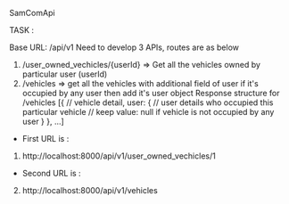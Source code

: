 SamComApi

TASK :

Base URL: /api/v1
Need to develop 3 APIs, routes are as below
1) /user_owned_vechicles/{userId} => Get all the vehicles owned by particular user (userId)
2) /vehicles => get all the vehicles with additional field of user if it's occupied by any user then add it's user object
Response structure for /vehicles
[{
   // vehicle detail,
   user: {
     // user details who occupied this particular vehicle
     // keep value: null if vehicle is not occupied by any user
   }
}, ...]

-  First URL is :
1) http://localhost:8000/api/v1/user_owned_vechicles/1


-  Second URL is :
2) http://localhost:8000/api/v1/vehicles

